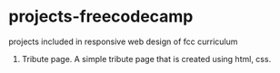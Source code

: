 # projects-freecodecamp
projects included in responsive web design of fcc curriculum
1. Tribute page.
 A simple tribute page that is created using html, css.